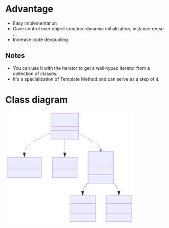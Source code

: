 # Advantage
* Easy implementation
* Gave control over object creation: dynamic initialization, instance reuse ...
* Increase code decoupling

## Notes
* You can use it with the Iterator to get a well-typed iterator from a collection of classes.
* It's a specialization of Template Method and can serve as a step of it.

# Class diagram
<img src="./classdiagram.svg" width="400" height="350">
